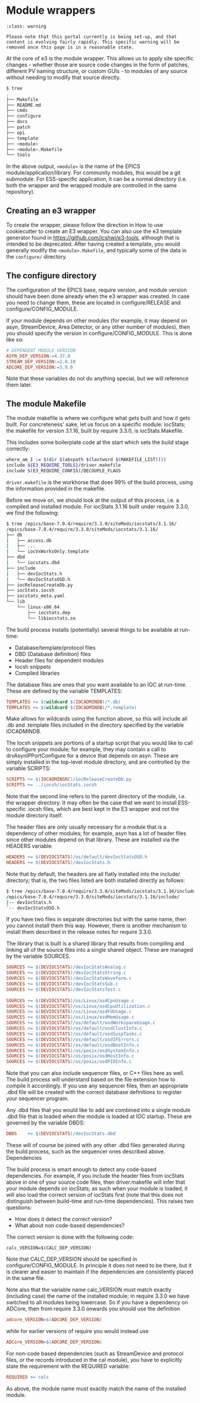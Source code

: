 # Module wrappers

```{admonition} Under Construction
:class: warning

Please note that this portal currently is being set-up, and that content is evolving fairly rapidly. This specific warning will be removed once this page is in a reasonable state. 
```

At the core of e3 is the module wrapper. This allows us to apply site specific changes - whether those are source code changes in the form of patches, different PV naming structure, or custom GUIs - to modules of any source without needing to modify that source directly.

```bash
$ tree
.
├── Makefile
├── README.md
├── cmds
├── configure
├── docs
├── patch
├── opi
├── template
├── <module>
├── <module>.Makefile
└── tools
```

In the above output, `<module>` is the name of the EPICS module/application/library. For community modules, this would be a git submodule. For ESS-specific application, it can be a normal directory (i.e. both the wrapper and the wrapped module are controlled in the same repository).

## Creating an e3 wrapper

To create the wrapper, please follow the direction in How to use cookiecutter to create an E3 wrapper. <!-- TODO: fixme --> You can also use the e3 template generator found in <https://github.com/icshwi/e3-tools>, although that is intended to be deprecated. After having created a template, you would generally modify the `<module>.Makefile`, and typically some of the data in the `configure/` directory.

## The configure directory

The configuration of the EPICS base, require version, and module version should have been done already when the e3 wrapper was created. In case you need to change them, these are located in configure/RELEASE and configure/CONFIG_MODULE.

If your module depends on other modules (for example, it may depend on asyn, StreamDevice, Area Detector, or any other number of modules), then you should specify the version in configure/CONFIG_MODULE. This is done like so:

```makefile
# DEPENDENT MODULE VERSION
ASYN_DEP_VERSION:=4.37.0
STREAM_DEP_VERSION:=2.8.10
ADCORE_DEP_VERSION:=3.9.0
```

Note that these variables do not do anything special, but we will reference them later.

## The module Makefile

The module makefile is where we configure what gets built and how it gets built. For concreteness' sake, let us focus on a specific module: iocStats; the makefile for version 3.1.16, built by require 3.3.0, is iocStats.Makefile.

This includes some boilerplate code at the start which sets the build stage correctly:

```bash
where_am_I := $(dir $(abspath $(lastword $(MAKEFILE_LIST))))
include ${E3_REQUIRE_TOOLS}/driver.makefile
include $(E3_REQUIRE_CONFIG)/DECOUPLE_FLAGS
```

`driver.makefile` is the workhorse that does 99% of the build process, using the information provided in the makefile.

Before we move on, we should look at the output of this process, i.e. a compiled and installed module. For iocStats 3.1.16 built under require 3.3.0, we find the following:

```bash
$ tree /epics/base-7.0.4/require/3.3.0/siteMods/iocstats/3.1.16/
/epics/base-7.0.4/require/3.3.0/siteMods/iocstats/3.1.16/
├── db
|   ├── access.db
|   ├── ...
|   └── iocVxWorksOnly.template
├── dbd
|   └── iocstats.dbd
├── include
|   ├── devIocStats.h
|   └── devIocStatsOSD.h
├── iocReleaseCreateDb.py
├── iocStats.iocsh
├── iocstats_meta.yaml
└── lib
    └── linux-x86_64
        ├── iocstats.dep
        └── libiocstats.so
```

The build process installs (potentially) several things to be available at run-time:

- Database/template/protocol files
- DBD (Database definition) files
- Header files for dependent modules
- Iocsh snippets
- Compiled libraries

The database files are ones that you want available to an IOC at run-time. These are defined by the variable TEMPLATES:

```makefile
TEMPLATES += $(wildcard $(IOCADMINDB)/*.db)
TEMPLATES += $(wildcard $(IOCADMINDB)/*.template)
```

Make allows for wildcards using the function above, so this will include all .db and .template files included in the directory specified by the variable IOCADMINDB.

The Iocsh snippets are portions of a startup script that you would like to call to configure your module; for example, they may contain a call to drvAsynIPPortConfigure for a device that depends on asyn. These are simply installed in the top-level module directory, and are controlled by the variable SCRIPTS:

```makefile
SCRIPTS += $(IOCADMINSRC)/iocReleaseCreateDb.py
SCRIPTS += ../iocsh/iocStats.iocsh
```

Note that the second line refers to the parent directory of the module, i.e. the wrapper directory. It may often be the case that we want to install ESS-specific .iocsh files, which are best kept in the E3 wrapper and not the module directory itself.

The header files are only usually necessary for a module that is a dependency of other modules; for example, asyn has a lot of header files since other modules depend on that library. These are installed via the HEADERS variable.

```makefile
HEADERS += $(DEVIOCSTATS)/os/default/devIocStatsOSD.h
HEADERS += $(DEVIOCSTATS)/devIocStats.h
```

Note that by default, the headers are all flatly installed into the include/ directory; that is, the two files listed are both installed directly as follows:

```bash
$ tree /epics/base-7.0.4/require/3.3.0/siteMods/iocstats/3.1.16/include/
/epics/base-7.0.4/require/3.3.0/siteMods/iocstats/3.1.16/include/
|-- devIocStats.h
`-- devIocStatsOSD.h
```

If you have two files in separate directories but with the same name, then you cannot install them this way. However, there is another mechanism to install them described in the release notes for require 3.3.0.

The library that is built is a shared library that results from compiling and linking all of the source files into a single shared object. These are managed by the variable SOURCES.

```makefile
SOURCES += $(DEVIOCSTATS)/devIocStatsAnalog.c
SOURCES += $(DEVIOCSTATS)/devIocStatsString.c
SOURCES += $(DEVIOCSTATS)/devIocStatsWaveform.c
SOURCES += $(DEVIOCSTATS)/devIocStatsSub.c
SOURCES += $(DEVIOCSTATS)/devIocStatsTest.c
 
SOURCES += $(DEVIOCSTATS)/os/Linux/osdCpuUsage.c
SOURCES += $(DEVIOCSTATS)/os/Linux/osdCpuUtilization.c
SOURCES += $(DEVIOCSTATS)/os/Linux/osdFdUsage.c
SOURCES += $(DEVIOCSTATS)/os/Linux/osdMemUsage.c
SOURCES += $(DEVIOCSTATS)/os/default/osdWorkspaceUsage.c
SOURCES += $(DEVIOCSTATS)/os/default/osdClustInfo.c
SOURCES += $(DEVIOCSTATS)/os/default/osdSuspTasks.c
SOURCES += $(DEVIOCSTATS)/os/default/osdIFErrors.c
SOURCES += $(DEVIOCSTATS)/os/default/osdBootInfo.c
SOURCES += $(DEVIOCSTATS)/os/posix/osdSystemInfo.c
SOURCES += $(DEVIOCSTATS)/os/posix/osdHostInfo.c
SOURCES += $(DEVIOCSTATS)/os/posix/osdPIDInfo.c
```

Note that you can also include sequencer files, or C++ files here as well. The build process will understand based on the file extension how to compile it accordingly. If you use any sequencer files, then an appropriate .dbd file will be created with the correct database definitions to register your sequencer program.

Any .dbd files that you would like to add are combined into a single module .dbd file that is loaded when the module is loaded at IOC startup. These are governed by the variable DBDS:

```makefile
DBDS    += $(DEVIOCSTATS)/devIocStats.dbd
```

These will of course be joined with any other .dbd files generated during the build process, such as the sequencer ones described above.
Dependencies

The build process is smart enough to detect any code-based dependencies. For example, if you include the header files from iocStats above in one of your source code files, then driver.makefile will infer that your module depends on iocStats; as such when your module is loaded, it will also load the correct version of iocStats first (note that this does not distinguish between build-time and run-time dependencies). This raises two questions:

- How does it detect the correct version?
- What about non code-based dependencies?

The correct version is done with the following code:

```
calc_VERSION=$(CALC_DEP_VERSION)
```

Note that CALC_DEP_VERSION should be specified in configure/CONFIG_MODULE. In principle it does not need to be there, but it is clearer and easier to maintain if the dependencies are consistently placed in the same file.

Note also that the variable name calc_VERSION must match exactly (including case) the name of the installed module; in require 3.3.0 we have switched to all modules being lowercase. So if you have a dependency on ADCore, then from require 3.3.0 onwards you should use the definition

```makefile
adcore_VERSION=$(ADCORE_DEP_VERSION)
```

while for earlier versions of require you would instead use

```makefile
ADCore_VERSION=$(ADCORE_DEP_VERSION)
```

For non-code based dependencies (such as StreamDevice and protocol files, or the records introduced in the cal module), you have to explicitly state the requirement with the REQUIRED variable:

```makefile
REQUIRED += calc
```

As above, the module name must exactly match the name of the installed module.

